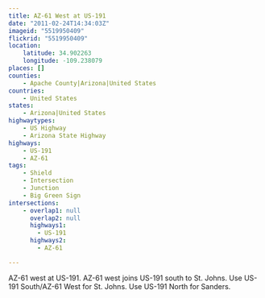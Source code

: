```yaml
---
title: AZ-61 West at US-191
date: "2011-02-24T14:34:03Z"
imageid: "5519950409"
flickrid: "5519950409"
location:
    latitude: 34.902263
    longitude: -109.238079
places: []
counties:
    - Apache County|Arizona|United States
countries:
    - United States
states:
    - Arizona|United States
highwaytypes:
    - US Highway
    - Arizona State Highway
highways:
    - US-191
    - AZ-61
tags:
    - Shield
    - Intersection
    - Junction
    - Big Green Sign
intersections:
    - overlap1: null
      overlap2: null
      highways1:
        - US-191
      highways2:
        - AZ-61

---
```

AZ-61 west at US-191.  AZ-61 west joins US-191 south to St. Johns.  Use US-191 South/AZ-61 West for St. Johns.  Use US-191 North for Sanders.